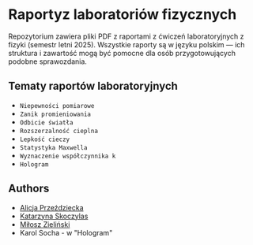 # Raportyz laboratoriów fizycznych 

Repozytorium zawiera pliki PDF z raportami z ćwiczeń laboratoryjnych z fizyki (semestr letni 2025). Wszystkie raporty są w języku polskim — ich struktura i zawartość mogą być pomocne dla osób przygotowujących podobne sprawozdania.

## Tematy raportów laboratoryjnych

- `Niepewności pomiarowe`
- `Zanik promieniowania`
- `Odbicie światła`
- `Rozszerzalność cieplna`
- `Lepkość cieczy`
- `Statystyka Maxwella`
- `Wyznaczenie współczynnika k`
- `Hologram`

## Authors

- [Alicja Przeździecka](https://github.com/aprzezdziecka) 
- [Katarzyna Skoczylas](https://github.com/kasia-sko) 
- [Miłosz Zieliński](https://github.com/zielinskim04) 
- Karol Socha - w "Hologram"

